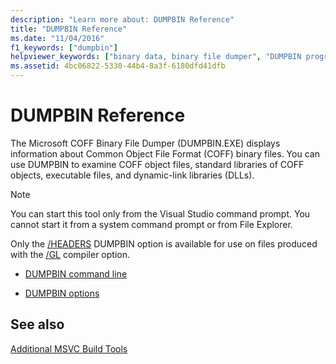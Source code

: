 ```yaml
---
description: "Learn more about: DUMPBIN Reference"
title: "DUMPBIN Reference"
ms.date: "11/04/2016"
f1_keywords: ["dumpbin"]
helpviewer_keywords: ["binary data, binary file dumper", "DUMPBIN program", "Microsoft COFF binary file dumper", "COFF files, displaying information about", "binary file dumper"]
ms.assetid: 4bc06822-5330-44b4-8a3f-6180dfd41dfb
---
```

# DUMPBIN Reference

The Microsoft COFF Binary File Dumper (DUMPBIN.EXE) displays information about Common Object File Format (COFF) binary files. You can use DUMPBIN to examine COFF object files, standard libraries of COFF objects, executable files, and dynamic-link libraries (DLLs).

> [!NOTE]
> You can start this tool only from the Visual Studio command prompt. You cannot start it from a system command prompt or from File Explorer.

Only the [/HEADERS](headers.md) DUMPBIN option is available for use on files produced with the [/GL](gl-whole-program-optimization.md) compiler option.

- [DUMPBIN command line](dumpbin-command-line.md)

- [DUMPBIN options](dumpbin-options.md)

## See also

[Additional MSVC Build Tools](c-cpp-build-tools.md)
